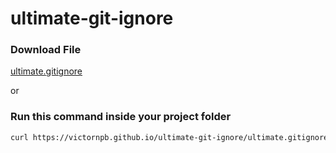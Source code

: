 # ultimate-git-ignore

### Download File
[ultimate.gitignore](https://victornpb.github.io/ultimate-git-ignore/ultimate.gitignore)

or

### Run this command inside your project folder
```sh
curl https://victornpb.github.io/ultimate-git-ignore/ultimate.gitignore > .gitignore
```

